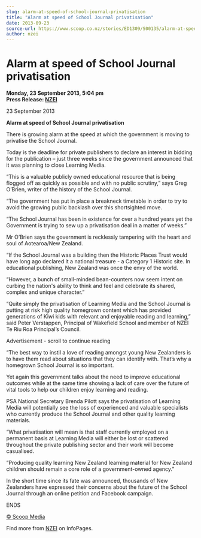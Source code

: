 ```yaml
---
slug: alarm-at-speed-of-school-journal-privatisation
title: "Alarm at speed of School Journal privatisation"
date: 2013-09-23
source-url: https://www.scoop.co.nz/stories/ED1309/S00135/alarm-at-speed-of-school-journal-privatisation.htm
author: nzei
---
```

Alarm at speed of School Journal privatisation
==============================================

**Monday, 23 September 2013, 5:04 pm**  
**Press Release: [NZEI](https://info.scoop.co.nz/NZEI)**

23 September 2013

**Alarm at speed of School Journal privatisation**

There is growing alarm at the speed at which the government is moving to privatise the School Journal.

Today is the deadline for private publishers to declare an interest in bidding for the publication – just three weeks since the government announced that it was planning to close Learning Media.

“This is a valuable publicly owned educational resource that is being flogged off as quickly as possible and with no public scrutiny,” says Greg O’Brien, writer of the history of the School Journal.

“The government has put in place a breakneck timetable in order to try to avoid the growing public backlash over this shortsighted move.

“The School Journal has been in existence for over a hundred years yet the Government is trying to sew up a privatisation deal in a matter of weeks.”

Mr O’Brien says the government is recklessly tampering with the heart and soul of Aotearoa/New Zealand.

“If the School Journal was a building then the Historic Places Trust would have long ago declared it a national treasure - a Category 1 Historic site. In educational publishing, New Zealand was once the envy of the world.

“However, a bunch of small-minded bean-counters now seem intent on curbing the nation's ability to think and feel and celebrate its shared, complex and unique character.”

“Quite simply the privatisation of Learning Media and the School Journal is putting at risk high quality homegrown content which has provided generations of Kiwi kids with relevant and enjoyable reading and learning,” said Peter Verstappen, Principal of Wakefield School and member of NZEI Te Riu Roa Principal’s Council.

Advertisement - scroll to continue reading





“The best way to instil a love of reading amongst young New Zealanders is to have them read about situations that they can identify with. That’s why a homegrown School Journal is so important.

Yet again this government talks about the need to improve educational outcomes while at the same time showing a lack of care over the future of vital tools to help our children enjoy learning and reading.

PSA National Secretary Brenda Pilott says the privatisation of Learning Media will potentially see the loss of experienced and valuable specialists who currently produce the School Journal and other quality learning materials.

“What privatisation will mean is that staff currently employed on a permanent basis at Learning Media will either be lost or scattered throughout the private publishing sector and their work will become casualised.

“Producing quality learning New Zealand learning material for New Zealand children should remain a core role of a government-owned agency.”

In the short time since its fate was announced, thousands of New Zealanders have expressed their concerns about the future of the School Journal through an online petition and Facebook campaign.

ENDS  

[© Scoop Media](http://www.scoop.co.nz/about/terms.html)

Find more from [NZEI](https://info.scoop.co.nz/NZEI) on InfoPages.